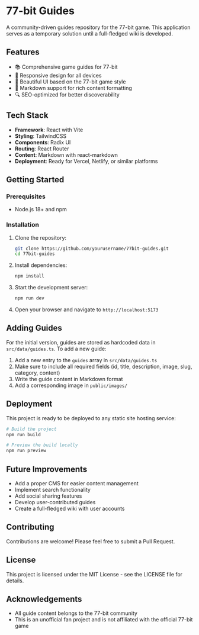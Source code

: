 # 77-bit Guides

A community-driven guides repository for the 77-bit game. This application serves as a temporary solution until a full-fledged wiki is developed.

## Features

- 📚 Comprehensive game guides for 77-bit
- 📱 Responsive design for all devices
- 🎨 Beautiful UI based on the 77-bit game style
- 📝 Markdown support for rich content formatting
- 🔍 SEO-optimized for better discoverability

## Tech Stack

- **Framework**: React with Vite
- **Styling**: TailwindCSS
- **Components**: Radix UI
- **Routing**: React Router
- **Content**: Markdown with react-markdown
- **Deployment**: Ready for Vercel, Netlify, or similar platforms

## Getting Started

### Prerequisites

- Node.js 18+ and npm

### Installation

1. Clone the repository:
   ```bash
   git clone https://github.com/yourusername/77bit-guides.git
   cd 77bit-guides
   ```

2. Install dependencies:
   ```bash
   npm install
   ```

3. Start the development server:
   ```bash
   npm run dev
   ```

4. Open your browser and navigate to `http://localhost:5173`

## Adding Guides

For the initial version, guides are stored as hardcoded data in `src/data/guides.ts`. To add a new guide:

1. Add a new entry to the `guides` array in `src/data/guides.ts`
2. Make sure to include all required fields (id, title, description, image, slug, category, content)
3. Write the guide content in Markdown format
4. Add a corresponding image in `public/images/`

## Deployment

This project is ready to be deployed to any static site hosting service:

```bash
# Build the project
npm run build

# Preview the build locally
npm run preview
```

## Future Improvements

- Add a proper CMS for easier content management
- Implement search functionality
- Add social sharing features
- Develop user-contributed guides
- Create a full-fledged wiki with user accounts

## Contributing

Contributions are welcome! Please feel free to submit a Pull Request.

## License

This project is licensed under the MIT License - see the LICENSE file for details.

## Acknowledgements

- All guide content belongs to the 77-bit community
- This is an unofficial fan project and is not affiliated with the official 77-bit game
